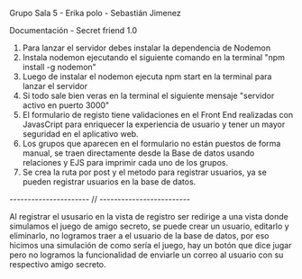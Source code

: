 Grupo Sala 5 - Erika polo - Sebastián Jimenez

Documentación - Secret friend 1.0

1. Para lanzar el servidor debes instalar la dependencia de Nodemon
2. Instala nodemon ejecutando el siguiente comando en la terminal "npm install -g nodemon"
3. Luego de instalar el nodemon ejecuta npm start en la terminal para lanzar el servidor
4. Si todo sale bien veras en la terminal el siguiente mensaje "servidor activo en puerto 3000"
5. El formulario de registo tiene validaciones en el Front End realizadas con JavasCript para enriquecer la experiencia de usuario y tener un mayor seguridad en el aplicativo web.
6. Los grupos que aparecen en el formulario no están puestos de forma manual, se traen directamente desde la Base de datos usando relaciones y EJS para imprimir cada uno de los grupos.
7. Se crea la ruta por post y el metodo para registrar usuarios, ya se pueden registrar usuarios en la base de datos.

---------------------- // -------------------------

Al registrar el ususario en la vista de registro ser redirige a una vista donde simulamos el juego de amigo secreto, se puede crear un usuario, editarlo y eliminarlo, no logramos traer a el usuario de la base de datos, por eso hicimos una simulación de como sería el juego, hay un botón que dice jugar pero no logramos la funcionalidad de enviarle un correo al usuario con su respectivo amigo secreto.
